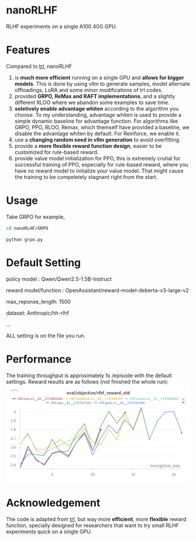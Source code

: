 # nanoRLHF
RLHF experiments on a single A100 40G GPU.
# Features
Compared to [trl](https://github.com/huggingface/trl), nanoRLHF

1. is **much more efficient** running on a single GPU and **allows for bigger models**. This is done by using vllm to generate samples, model alternate offloadings, LoRA and some minor modifications of trl codes.
2. provided **GRPO, ReMax and RAFT implementations**, and a slightly different RLOO where we abandon some examples to save time.
3. **seletively enable advantage whiten** according to the algorithm you choose. To my understanding, advantage whiten is used to provide a simple dynamic baseline for advantage function. For algorithms like GRPO, PPO, RLOO, Remax, which themself have provided a baseline, we disable the advantage whiten by default. For Reinforce, we enable it.
4. use a **changing random seed in vllm generation** to avoid overfitting.
5. provide a **more flexible reward function design**, easier to be customized for rule-based reward.
6. provide value model initialization for PPO, this is extremely crutial for successful training of PPO, especially for rule-based reward, where you have no reward model to initialize your value model. That might cause the training to be compeletely stagnant right from the start.
# Usage
Take GRPO for example, 
```bash
cd nanoRLHF/GRPO
```
```
python grpo.py
```
   
# Default Setting
policy model : Qwen/Qwen2.5-1.5B-Instruct

reward model/function : OpenAssistant/reward-model-deberta-v3-large-v2

max_reponse_length: 1500

dataset: Anthropic/hh-rlhf

...

ALL setting is on the file you run.
# Performance
The training throughput is approximately 1s /episode with the default settings. Reward results are as follows (not finished the whole run):
![performance](docs/perf.png)
# Acknowledgement
The code is adapted from [trl](https://github.com/huggingface/trl), but way more **efficient**, more **flexible** reward function, specially designed for researchers that want to try small RLHF experiments quick on a single GPU.
